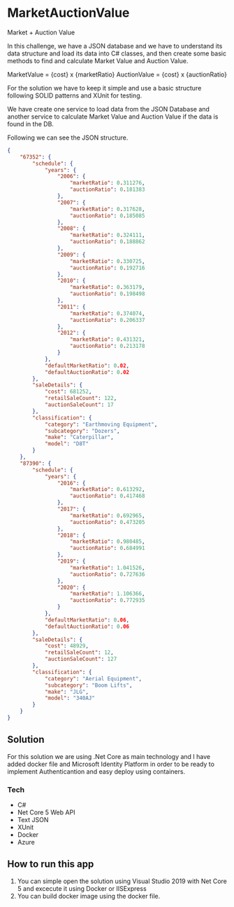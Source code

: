 # MarketAuctionValue
Market + Auction Value

In this challenge, we have a JSON database and we have to understand its data structure and load its data into C# classes, and then create some basic methods to find and calculate Market Value and Auction Value.

MarketValue = {cost} x {marketRatio}
AuctionValue = {cost} x {auctionRatio}

For the solution we have to keep it simple and use a basic structure following SOLID patterns and XUnit for testing.

We have create one service to load data from the JSON Database and another service to calculate Market Value and Auction Value if the data is found in the DB.

Following we can see the JSON structure.
```json
{
    "67352": {
        "schedule": {
            "years": {
                "2006": {
                    "marketRatio": 0.311276,
                    "auctionRatio": 0.181383
                },
                "2007": {
                    "marketRatio": 0.317628,
                    "auctionRatio": 0.185085
                },
                "2008": {
                    "marketRatio": 0.324111,
                    "auctionRatio": 0.188862
                },
                "2009": {
                    "marketRatio": 0.330725,
                    "auctionRatio": 0.192716
                },
                "2010": {
                    "marketRatio": 0.363179,
                    "auctionRatio": 0.198498
                },
                "2011": {
                    "marketRatio": 0.374074,
                    "auctionRatio": 0.206337
                },
                "2012": {
                    "marketRatio": 0.431321,
                    "auctionRatio": 0.213178
                }
            },
            "defaultMarketRatio": 0.02,
            "defaultAuctionRatio": 0.02
        },
        "saleDetails": {
            "cost": 681252,
            "retailSaleCount": 122,
            "auctionSaleCount": 17
        },
        "classification": {
            "category": "Earthmoving Equipment",
            "subcategory": "Dozers",
            "make": "Caterpillar",
            "model": "D8T"
        }
    },
    "87390": {
        "schedule": {
            "years": {
                "2016": {
                    "marketRatio": 0.613292,
                    "auctionRatio": 0.417468
                },
                "2017": {
                    "marketRatio": 0.692965,
                    "auctionRatio": 0.473205
                },
                "2018": {
                    "marketRatio": 0.980485,
                    "auctionRatio": 0.684991
                },
                "2019": {
                    "marketRatio": 1.041526,
                    "auctionRatio": 0.727636
                },
                "2020": {
                    "marketRatio": 1.106366,
                    "auctionRatio": 0.772935
                }
            },
            "defaultMarketRatio": 0.06,
            "defaultAuctionRatio": 0.06
        },
        "saleDetails": {
            "cost": 48929,
            "retailSaleCount": 12,
            "auctionSaleCount": 127
        },
        "classification": {
            "category": "Aerial Equipment",
            "subcategory": "Boom Lifts",
            "make": "JLG",
            "model": "340AJ"
        }
    }
}
```
## Solution
For this solution we are using .Net Core as main technology and I have added docker file and Microsoft Identity Platform in order to be ready to implement Authenticantion and easy deploy using containers.


### Tech
- C# 
- Net Core 5 Web API
- Text JSON
- XUnit
- Docker
- Azure

## How to run this app
1. You can simple open the solution using Visual Studio  2019 with Net Core 5 and excecute it using Docker or IISExpress
1. You can build docker image using the docker file.
